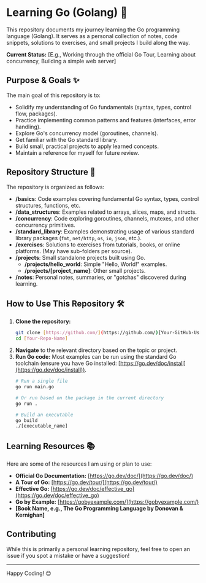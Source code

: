# Learning Go (Golang) 🚀

This repository documents my journey learning the Go programming language (Golang). It serves as a personal collection of notes, code snippets, solutions to exercises, and small projects I build along the way.

**Current Status:** [E.g., Working through the official Go Tour, Learning about concurrency, Building a simple web server]

## Purpose & Goals ✨

The main goal of this repository is to:

* Solidify my understanding of Go fundamentals (syntax, types, control flow, packages).
* Practice implementing common patterns and features (interfaces, error handling).
* Explore Go's concurrency model (goroutines, channels).
* Get familiar with the Go standard library.
* Build small, practical projects to apply learned concepts.
* Maintain a reference for myself for future review.

## Repository Structure 📁

The repository is organized as follows:

* **/basics**: Code examples covering fundamental Go syntax, types, control structures, functions, etc.
* **/data_structures**: Examples related to arrays, slices, maps, and structs.
* **/concurrency**: Code exploring goroutines, channels, mutexes, and other concurrency primitives.
* **/standard_library**: Examples demonstrating usage of various standard library packages (`fmt`, `net/http`, `os`, `io`, `json`, etc.).
* **/exercises**: Solutions to exercises from tutorials, books, or online platforms. (May have sub-folders per source).
* **/projects**: Small standalone projects built using Go.
    * **/projects/hello_world**: Simple "Hello, World!" examples.
    * **/projects/[project_name]**: Other small projects.
* **/notes**: Personal notes, summaries, or "gotchas" discovered during learning.

## How to Use This Repository 🛠️

1.  **Clone the repository:**
    ```bash
    git clone [https://github.com/](https://github.com/)[Your-GitHub-Username]/[Your-Repo-Name].git
    cd [Your-Repo-Name]
    ```
2.  **Navigate** to the relevant directory based on the topic or project.
3.  **Run Go code:** Most examples can be run using the standard Go toolchain (ensure you have Go installed: [https://go.dev/doc/install](https://go.dev/doc/install)).
    ```bash
    # Run a single file
    go run main.go 

    # Or run based on the package in the current directory
    go run .

    # Build an executable
    go build
    ./[executable_name] 
    ```

## Learning Resources 📚

Here are some of the resources I am using or plan to use:

* **Official Go Documentation:** [https://go.dev/doc/](https://go.dev/doc/)
* **A Tour of Go:** [https://go.dev/tour/](https://go.dev/tour/)
* **Effective Go:** [https://go.dev/doc/effective_go](https://go.dev/doc/effective_go)
* **Go by Example:** [https://gobyexample.com/](https://gobyexample.com/)
* **[Book Name, e.g., The Go Programming Language by Donovan & Kernighan]**
  
## Contributing

While this is primarily a personal learning repository, feel free to open an issue if you spot a mistake or have a suggestion!

---

Happy Coding! 😊
